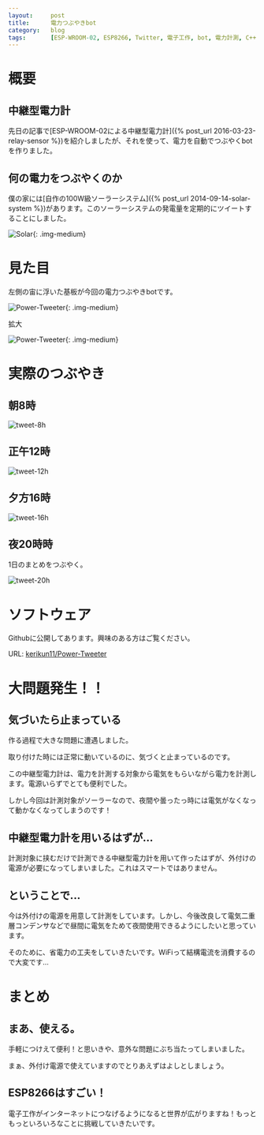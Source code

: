 ```yaml
---
layout:		post
title:		電力つぶやきbot
category:	blog
tags:		[ESP-WROOM-02, ESP8266, Twitter, 電子工作, bot, 電力計測, C++, Arduino]
---
```


# 概要

## 中継型電力計
先日の記事で[ESP-WROOM-02による中継型電力計]({% post_url 2016-03-23-relay-sensor %})を紹介しましたが、それを使って、電力を自動でつぶやくbotを作りました。

## 何の電力をつぶやくのか

僕の家には[自作の100W級ソーラーシステム]({% post_url 2014-09-14-solar-system %})があります。このソーラーシステムの発電量を定期的にツイートすることにしました。

![Solar](solar.jpg){: .img-medium}

# 見た目

左側の宙に浮いた基板が今回の電力つぶやきbotです。

![Power-Tweeter](power-tweeter1.jpg){: .img-medium}

拡大

![Power-Tweeter](power-tweeter2.jpg){: .img-medium}


# 実際のつぶやき

## 朝8時

![tweet-8h](tweet-8h.png)

## 正午12時

![tweet-12h](tweet-12h.png)

## 夕方16時

![tweet-16h](tweet-16h.png)

## 夜20時時

1日のまとめをつぶやく。

![tweet-20h](tweet-20h.png)

# ソフトウェア

Githubに公開してあります。興味のある方はご覧ください。

URL: [kerikun11/Power-Tweeter](https://github.com/kerikun11/Power-Tweeter)

# 大問題発生！！

## 気づいたら止まっている

作る過程で大きな問題に遭遇しました。

取り付けた時には正常に動いているのに、気づくと止まっているのです。

この中継型電力計は、電力を計測する対象から電気をもらいながら電力を計測します。電源いらずでとても便利でした。

しかし今回は計測対象がソーラーなので、夜間や曇ったっ時には電気がなくなって動かなくなってしまうのです！

## 中継型電力計を用いるはずが...

計測対象に挟むだけで計測できる中継型電力計を用いて作ったはずが、外付けの電源が必要になってしまいました。これはスマートではありません。

## ということで...

今は外付けの電源を用意して計測をしています。しかし、今後改良して電気二重層コンデンサなどで昼間に電気をためて夜間使用できるようにしたいと思っています。

そのために、省電力の工夫をしていきたいです。WiFiって結構電流を消費するので大変です...

# まとめ

## まあ、使える。

手軽につけえて便利！と思いきや、意外な問題にぶち当たってしまいました。

まぁ、外付け電源で使えていますのでとりあえずはよしとしましょう。

## ESP8266はすごい！

電子工作がインターネットにつなげるようになると世界が広がりますね！もっともっといろいろなことに挑戦していきたいです。

